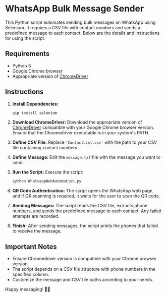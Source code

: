 # WhatsApp Bulk Message Sender

This Python script automates sending bulk messages on WhatsApp using Selenium. It requires a CSV file with contact numbers and sends a predefined message to each contact. Below are the details and instructions for using the script.

## Requirements
- Python 3
- Google Chrome browser
- Appropriate version of [ChromeDriver](https://sites.google.com/chromium.org/driver/)

## Instructions

1. **Install Dependencies:**
    ```bash
    pip install selenium
    ```

2. **Download ChromeDriver:**
    Download the appropriate version of [ChromeDriver](https://sites.google.com/chromium.org/driver/) compatible with your Google Chrome browser version. Ensure that the Chromedriver executable is in your system's PATH.

3. **Define CSV File:**
    Replace `'ContactList.csv'` with the path to your CSV file containing contact numbers.

4. **Define Message:**
    Edit the `message.txt` file with the message you want to send.

5. **Run the Script:**
    Execute the script:
    ```bash
    python WhatsappWebAutomation.py
    ```

6. **QR Code Authentication:**
    The script opens the WhatsApp web page, and if QR scanning is required, it waits for the user to scan the QR code.

7. **Sending Messages:**
    The script reads the CSV file, extracts phone numbers, and sends the predefined message to each contact. Any failed attempts are recorded.

8. **Finish:**
    After sending messages, the script prints the phones that failed to receive the message.

## Important Notes
- Ensure Chromedriver version is compatible with your Chrome browser version.
- The script depends on a CSV file structure with phone numbers in the specified column.
- Customize the message and CSV file paths according to your needs.

Happy messaging! 🚀📱

